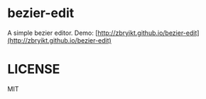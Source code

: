 bezier-edit
========

A simple bezier editor. Demo: [http://zbryikt.github.io/bezier-edit](http://zbryikt.github.io/bezier-edit)

LICENSE
========
MIT
